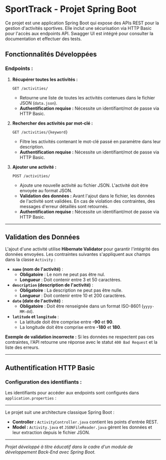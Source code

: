 # SportTrack - Projet Spring Boot

Ce projet est une application Spring Boot qui expose des APIs REST pour la gestion d'activités sportives. Elle inclut
une sécurisation via HTTP Basic pour l'accès aux endpoints API. Swagger UI est intégré pour consulter la documentation
et effectuer des tests.

## Fonctionnalités Développées

### Endpoints :

1. **Récupérer toutes les activités :**
   ```
   GET /activities/
   ```
    - Retourne une liste de toutes les activités contenues dans le fichier JSON (`data.json`).
    - **Authentification requise :** Nécessite un identifiant/mot de passe via HTTP Basic.

2. **Rechercher des activités par mot-clé :**
   ```
   GET /activities/{keyword}
   ```
    - Filtre les activités contenant le mot-clé passé en paramètre dans leur description.
    - **Authentification requise :** Nécessite un identifiant/mot de passe via HTTP Basic.

3. **Ajouter une activité :**
   ```
   POST /activities/
   ```
    - Ajoute une nouvelle activité au fichier JSON. L'activité doit être envoyée au format JSON.
    - **Validation des données :** Avant l'ajout dans le fichier, les données de l'activité sont validées. En cas de
      violation des contraintes, des messages d'erreur détaillés sont retournés.
    - **Authentification requise :** Nécessite un identifiant/mot de passe via HTTP Basic.

---

## Validation des Données

L'ajout d'une activité utilise **Hibernate Validator** pour garantir l'intégrité des données envoyées. Les contraintes
suivantes s'appliquent aux champs dans la classe `Activity` :

- **`name` (nom de l'activité)** :
    - **Obligatoire** : Le nom ne peut pas être nul.
    - **Longueur** : Doit contenir entre 3 et 50 caractères.
- **`description` (description de l'activité)** :
    - **Obligatoire** : La description ne peut pas être nulle.
    - **Longueur** : Doit contenir entre 10 et 200 caractères.
- **`date` (date de l'activité)** :
    - **Obligatoire** : Doit être renseignée dans un format ISO-8601 (`yyyy-MM-dd`).
- **`latitude` et `longitude`** :
    - La latitude doit être comprise entre **-90** et **90**.
    - La longitude doit être comprise entre **-180** et **180**.

**Exemple de validation incorrecte :**
Si les données ne respectent pas ces contraintes, l'API retourne une réponse avec le statut `400 Bad Request` et la
liste des erreurs.

---

## Authentification HTTP Basic

### Configuration des identifiants :

Les identifiants pour accéder aux endpoints sont configurés dans `application.properties` :

---

Le projet suit une architecture classique Spring Boot :
- **Controller :** `ActivityController.java` contient les points d'entrée REST.
- **Model :** `Activity.java` et `JSONFileReader.java` gèrent les données et leur extraction depuis le fichier JSON.

---

*Projet développé à titre éducatif dans le cadre d'un module de développement Back-End avec Spring Boot.*
```